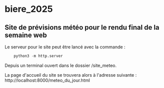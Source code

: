 # biere_2025

## Site de prévisions météo pour le rendu final de la semaine web

Le serveur pour le site peut être lancé avec la commande :
```python
    python3 -m http.server
```
Depuis un terminal ouvert dans le dossier /site_meteo.

La page d'accueil du site se trouvera alors à l'adresse suivante : http://localhost:8000/meteo_du_jour.html
